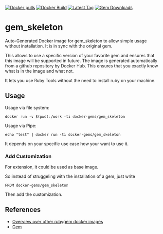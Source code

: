 [![Docker pulls](https://img.shields.io/docker/pulls/rubygem/gem_skeleton.svg)](https://hub.docker.com/r/rubygem/gem_skeleton/)
[![Docker Build](https://img.shields.io/docker/automated/rubygem/gem_skeleton.svg)](https://hub.docker.com/r/rubygem/gem_skeleton/)
[![Latest Tag](https://img.shields.io/github/tag/docker-rubygem/gem_skeleton.svg)](https://hub.docker.com/r/rubygem/gem_skeleton/)
[![Gem Downloads](https://img.shields.io/gem/dt/gem_skeleton.svg)](https://rubygems.org/gems/gem_skeleton/)
# gem_skeleton

Auto-Generated Docker image for gem_skeleton to allow simple usage without installation.
It is in sync with the original gem.

This allows to use a specific version of your favorite gem and ensures that this image will be supported in future.
The image is generated automatically from a github repository by Docker Hub.
This ensures that you exactly know what is in the image and what not.

It lets you use Ruby Tools without the need to install ruby on your machine.

## Usage

Usage via file system:

`docker run -v $(pwd):/work -ti docker-gems/gem_skeleton`

Usage via Pipe:

`echo "test" | docker run -ti docker-gems/gem_skeleton`

It depends on your specific use case how your want to use it.

### Add Customization

For extension, it could be used as base image.

So instead of struggeling with the installation of a gem, just write

`FROM docker-gems/gem_skeleton`

Then add the customization.

## References

 - [Overview over other rubygem docker images](https://github.com/thinkbot/docker-rubygem)
 - [Gem](https://rubygems.org/gems/gem_skeleton/)
